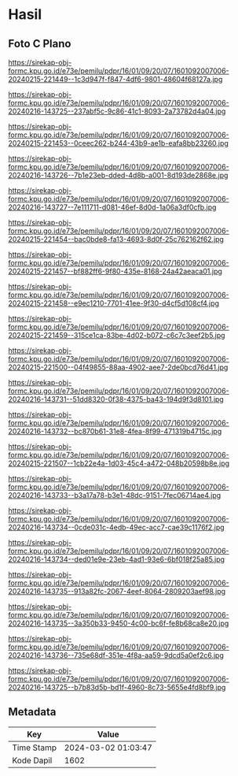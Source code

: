 # Hasil

## Foto C Plano

https://sirekap-obj-formc.kpu.go.id/e73e/pemilu/pdpr/16/01/09/20/07/1601092007006-20240215-221449--1c3d947f-f847-4df6-9801-48604f68127a.jpg

https://sirekap-obj-formc.kpu.go.id/e73e/pemilu/pdpr/16/01/09/20/07/1601092007006-20240216-143725--237abf5c-9c86-41c1-8093-2a73782d4a04.jpg

https://sirekap-obj-formc.kpu.go.id/e73e/pemilu/pdpr/16/01/09/20/07/1601092007006-20240215-221453--0ceec262-b244-43b9-ae1b-eafa8bb23260.jpg

https://sirekap-obj-formc.kpu.go.id/e73e/pemilu/pdpr/16/01/09/20/07/1601092007006-20240216-143726--7b1e23eb-dded-4d8b-a001-8d193de2868e.jpg

https://sirekap-obj-formc.kpu.go.id/e73e/pemilu/pdpr/16/01/09/20/07/1601092007006-20240216-143727--7e111711-d081-46ef-8d0d-1a06a3df0cfb.jpg

https://sirekap-obj-formc.kpu.go.id/e73e/pemilu/pdpr/16/01/09/20/07/1601092007006-20240215-221454--bac0bde8-fa13-4693-8d0f-25c762162f62.jpg

https://sirekap-obj-formc.kpu.go.id/e73e/pemilu/pdpr/16/01/09/20/07/1601092007006-20240215-221457--bf882ff6-9f80-435e-8168-24a42aeaca01.jpg

https://sirekap-obj-formc.kpu.go.id/e73e/pemilu/pdpr/16/01/09/20/07/1601092007006-20240215-221458--e9ec1210-7701-41ee-9f30-d4cf5d108cf4.jpg

https://sirekap-obj-formc.kpu.go.id/e73e/pemilu/pdpr/16/01/09/20/07/1601092007006-20240215-221459--315ce1ca-83be-4d02-b072-c6c7c3eef2b5.jpg

https://sirekap-obj-formc.kpu.go.id/e73e/pemilu/pdpr/16/01/09/20/07/1601092007006-20240215-221500--04f49855-88aa-4902-aee7-2de0bcd76d41.jpg

https://sirekap-obj-formc.kpu.go.id/e73e/pemilu/pdpr/16/01/09/20/07/1601092007006-20240216-143731--51dd8320-0f38-4375-ba43-194d9f3d8101.jpg

https://sirekap-obj-formc.kpu.go.id/e73e/pemilu/pdpr/16/01/09/20/07/1601092007006-20240216-143732--bc870b61-31e8-4fea-8f99-471319b4715c.jpg

https://sirekap-obj-formc.kpu.go.id/e73e/pemilu/pdpr/16/01/09/20/07/1601092007006-20240215-221507--1cb22e4a-1d03-45c4-a472-048b20598b8e.jpg

https://sirekap-obj-formc.kpu.go.id/e73e/pemilu/pdpr/16/01/09/20/07/1601092007006-20240216-143733--b3a17a78-b3e1-48dc-9151-7fec06714ae4.jpg

https://sirekap-obj-formc.kpu.go.id/e73e/pemilu/pdpr/16/01/09/20/07/1601092007006-20240216-143734--0cde031c-4edb-49ec-acc7-cae39c1176f2.jpg

https://sirekap-obj-formc.kpu.go.id/e73e/pemilu/pdpr/16/01/09/20/07/1601092007006-20240216-143734--ded01e9e-23eb-4ad1-93e6-6bf018f25a85.jpg

https://sirekap-obj-formc.kpu.go.id/e73e/pemilu/pdpr/16/01/09/20/07/1601092007006-20240216-143735--913a82fc-2067-4eef-8064-2809203aef98.jpg

https://sirekap-obj-formc.kpu.go.id/e73e/pemilu/pdpr/16/01/09/20/07/1601092007006-20240216-143735--3a350b33-9450-4c00-bc6f-fe8b68ca8e20.jpg

https://sirekap-obj-formc.kpu.go.id/e73e/pemilu/pdpr/16/01/09/20/07/1601092007006-20240216-143736--735e68df-351e-4f8a-aa59-9dcd5a0ef2c6.jpg

https://sirekap-obj-formc.kpu.go.id/e73e/pemilu/pdpr/16/01/09/20/07/1601092007006-20240216-143725--b7b83d5b-bd1f-4960-8c73-5655e4fd8bf9.jpg


## Metadata

| Key        | Value               |
| ---------- | ------------------- |
| Time Stamp | 2024-03-02 01:03:47 |
| Kode Dapil | 1602                |



